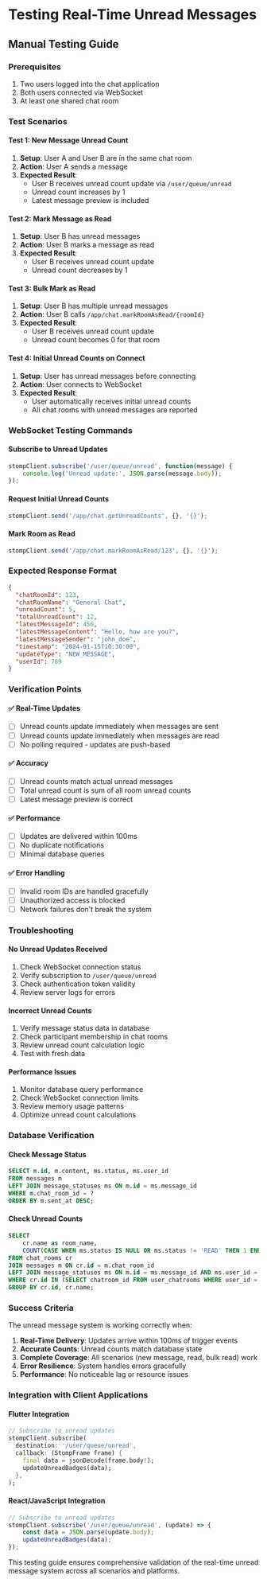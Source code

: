 # Testing Real-Time Unread Messages

## Manual Testing Guide

### Prerequisites
1. Two users logged into the chat application
2. Both users connected via WebSocket
3. At least one shared chat room

### Test Scenarios

#### Test 1: New Message Unread Count
1. **Setup**: User A and User B are in the same chat room
2. **Action**: User A sends a message
3. **Expected Result**: 
   - User B receives unread count update via `/user/queue/unread`
   - Unread count increases by 1
   - Latest message preview is included

#### Test 2: Mark Message as Read
1. **Setup**: User B has unread messages
2. **Action**: User B marks a message as read
3. **Expected Result**:
   - User B receives unread count update
   - Unread count decreases by 1

#### Test 3: Bulk Mark as Read
1. **Setup**: User B has multiple unread messages
2. **Action**: User B calls `/app/chat.markRoomAsRead/{roomId}`
3. **Expected Result**:
   - User B receives unread count update
   - Unread count becomes 0 for that room

#### Test 4: Initial Unread Counts on Connect
1. **Setup**: User has unread messages before connecting
2. **Action**: User connects to WebSocket
3. **Expected Result**:
   - User automatically receives initial unread counts
   - All chat rooms with unread messages are reported

### WebSocket Testing Commands

#### Subscribe to Unread Updates
```javascript
stompClient.subscribe('/user/queue/unread', function(message) {
    console.log('Unread update:', JSON.parse(message.body));
});
```

#### Request Initial Unread Counts
```javascript
stompClient.send('/app/chat.getUnreadCounts', {}, '{}');
```

#### Mark Room as Read
```javascript
stompClient.send('/app/chat.markRoomAsRead/123', {}, '{}');
```

### Expected Response Format
```json
{
  "chatRoomId": 123,
  "chatRoomName": "General Chat",
  "unreadCount": 5,
  "totalUnreadCount": 12,
  "latestMessageId": 456,
  "latestMessageContent": "Hello, how are you?",
  "latestMessageSender": "john_doe",
  "timestamp": "2024-01-15T10:30:00",
  "updateType": "NEW_MESSAGE",
  "userId": 789
}
```

### Verification Points

#### ✅ Real-Time Updates
- [ ] Unread counts update immediately when messages are sent
- [ ] Unread counts update immediately when messages are read
- [ ] No polling required - updates are push-based

#### ✅ Accuracy
- [ ] Unread counts match actual unread messages
- [ ] Total unread count is sum of all room unread counts
- [ ] Latest message preview is correct

#### ✅ Performance
- [ ] Updates are delivered within 100ms
- [ ] No duplicate notifications
- [ ] Minimal database queries

#### ✅ Error Handling
- [ ] Invalid room IDs are handled gracefully
- [ ] Unauthorized access is blocked
- [ ] Network failures don't break the system

### Troubleshooting

#### No Unread Updates Received
1. Check WebSocket connection status
2. Verify subscription to `/user/queue/unread`
3. Check authentication token validity
4. Review server logs for errors

#### Incorrect Unread Counts
1. Verify message status data in database
2. Check participant membership in chat rooms
3. Review unread count calculation logic
4. Test with fresh data

#### Performance Issues
1. Monitor database query performance
2. Check WebSocket connection limits
3. Review memory usage patterns
4. Optimize unread count calculations

### Database Verification

#### Check Message Status
```sql
SELECT m.id, m.content, ms.status, ms.user_id 
FROM messages m 
LEFT JOIN message_statuses ms ON m.id = ms.message_id 
WHERE m.chat_room_id = ? 
ORDER BY m.sent_at DESC;
```

#### Check Unread Counts
```sql
SELECT 
    cr.name as room_name,
    COUNT(CASE WHEN ms.status IS NULL OR ms.status != 'READ' THEN 1 END) as unread_count
FROM chat_rooms cr
JOIN messages m ON cr.id = m.chat_room_id
LEFT JOIN message_statuses ms ON m.id = ms.message_id AND ms.user_id = ?
WHERE cr.id IN (SELECT chatroom_id FROM user_chatrooms WHERE user_id = ?)
GROUP BY cr.id, cr.name;
```

### Success Criteria

The unread message system is working correctly when:

1. **Real-Time Delivery**: Updates arrive within 100ms of trigger events
2. **Accurate Counts**: Unread counts match database state
3. **Complete Coverage**: All scenarios (new message, read, bulk read) work
4. **Error Resilience**: System handles errors gracefully
5. **Performance**: No noticeable lag or resource issues

### Integration with Client Applications

#### Flutter Integration
```dart
// Subscribe to unread updates
stompClient.subscribe(
  destination: '/user/queue/unread',
  callback: (StompFrame frame) {
    final data = jsonDecode(frame.body!);
    updateUnreadBadges(data);
  },
);
```

#### React/JavaScript Integration
```javascript
// Subscribe to unread updates
stompClient.subscribe('/user/queue/unread', (update) => {
    const data = JSON.parse(update.body);
    updateUnreadBadges(data);
});
```

This testing guide ensures comprehensive validation of the real-time unread message system across all scenarios and platforms.
